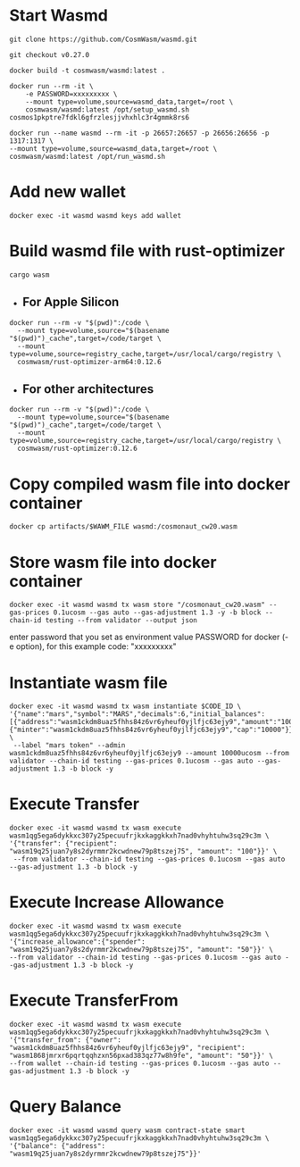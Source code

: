 # Start Wasmd

```shell
git clone https://github.com/CosmWasm/wasmd.git

git checkout v0.27.0

docker build -t cosmwasm/wasmd:latest .

docker run --rm -it \
    -e PASSWORD=xxxxxxxxx \
    --mount type=volume,source=wasmd_data,target=/root \
    cosmwasm/wasmd:latest /opt/setup_wasmd.sh cosmos1pkptre7fdkl6gfrzlesjjvhxhlc3r4gmmk8rs6

docker run --name wasmd --rm -it -p 26657:26657 -p 26656:26656 -p 1317:1317 \
--mount type=volume,source=wasmd_data,target=/root \
cosmwasm/wasmd:latest /opt/run_wasmd.sh
```
# Add new wallet
```shell
docker exec -it wasmd wasmd keys add wallet
```

# Build wasmd file with rust-optimizer
```shell
cargo wasm
```
* ## For Apple Silicon
```shell
docker run --rm -v "$(pwd)":/code \
  --mount type=volume,source="$(basename "$(pwd)")_cache",target=/code/target \
  --mount type=volume,source=registry_cache,target=/usr/local/cargo/registry \
  cosmwasm/rust-optimizer-arm64:0.12.6
```

* ## For other architectures
```shell
docker run --rm -v "$(pwd)":/code \
  --mount type=volume,source="$(basename "$(pwd)")_cache",target=/code/target \
  --mount type=volume,source=registry_cache,target=/usr/local/cargo/registry \
  cosmwasm/rust-optimizer:0.12.6
```

# Copy compiled wasm file into docker container
```shell
docker cp artifacts/$WAWM_FILE wasmd:/cosmonaut_cw20.wasm
```

# Store wasm file into docker container
```shell
docker exec -it wasmd wasmd tx wasm store "/cosmonaut_cw20.wasm" --gas-prices 0.1ucosm --gas auto --gas-adjustment 1.3 -y -b block --chain-id testing --from validator --output json
```
enter password that you set as environment value PASSWORD for docker (-e option), for this example code: "xxxxxxxxx"

# Instantiate wasm file
```shell
docker exec -it wasmd wasmd tx wasm instantiate $CODE_ID \
'{"name":"mars","symbol":"MARS","decimals":6,"initial_balances":[{"address":"wasm1ckdm8uaz5fhhs84z6vr6yheuf0yjlfjc63ejy9","amount":"1000"}],"mint":{"minter":"wasm1ckdm8uaz5fhhs84z6vr6yheuf0yjlfjc63ejy9","cap":"10000"}}' \
 --label "mars token" --admin wasm1ckdm8uaz5fhhs84z6vr6yheuf0yjlfjc63ejy9 --amount 10000ucosm --from validator --chain-id testing --gas-prices 0.1ucosm --gas auto --gas-adjustment 1.3 -b block -y
```

# Execute Transfer
```shell
docker exec -it wasmd wasmd tx wasm execute wasm1qg5ega6dykkxc307y25pecuufrjkxkaggkkxh7nad0vhyhtuhw3sq29c3m \
'{"transfer": {"recipient": "wasm19q25juan7y8s2dyrmmr2kcwdnew79p8tszej75", "amount": "100"}}' \
 --from validator --chain-id testing --gas-prices 0.1ucosm --gas auto --gas-adjustment 1.3 -b block -y
```

# Execute Increase Allowance
```shell
docker exec -it wasmd wasmd tx wasm execute wasm1qg5ega6dykkxc307y25pecuufrjkxkaggkkxh7nad0vhyhtuhw3sq29c3m \
'{"increase_allowance":{"spender": "wasm19q25juan7y8s2dyrmmr2kcwdnew79p8tszej75", "amount": "50"}}' \
--from validator --chain-id testing --gas-prices 0.1ucosm --gas auto --gas-adjustment 1.3 -b block -y
```

# Execute TransferFrom
```shell
docker exec -it wasmd wasmd tx wasm execute wasm1qg5ega6dykkxc307y25pecuufrjkxkaggkkxh7nad0vhyhtuhw3sq29c3m \
'{"transfer_from": {"owner": "wasm1ckdm8uaz5fhhs84z6vr6yheuf0yjlfjc63ejy9", "recipient": "wasm1868jmrxr6pqrtqqhzxn56pxad383qz77w8h9fe", "amount": "50"}}' \
--from wallet --chain-id testing --gas-prices 0.1ucosm --gas auto --gas-adjustment 1.3 -b block -y
```

# Query Balance
```shell
docker exec -it wasmd wasmd query wasm contract-state smart wasm1qg5ega6dykkxc307y25pecuufrjkxkaggkkxh7nad0vhyhtuhw3sq29c3m \
'{"balance": {"address": "wasm19q25juan7y8s2dyrmmr2kcwdnew79p8tszej75"}}'
```
